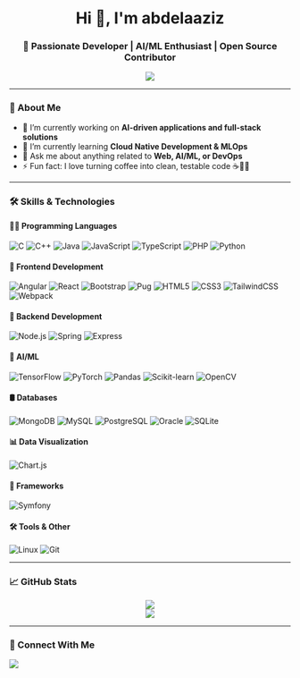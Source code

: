 <h1 align="center">Hi 👋, I'm abdelaaziz</h1>
<h3 align="center">🚀 Passionate Developer | AI/ML Enthusiast | Open Source Contributor</h3>

<p align="center">
  <img src="https://readme-typing-svg.herokuapp.com?font=Fira+Code&size=20&pause=1000&color=00FFCC&center=true&vCenter=true&width=435&lines=Full+Stack+Developer;AI%2FML+Engineer;Open+Source+Lover" />
</p>

---

### 🧠 About Me

- 🔭 I’m currently working on **AI-driven applications and full-stack solutions**
- 🌱 I’m currently learning **Cloud Native Development & MLOps**
- 💬 Ask me about anything related to **Web, AI/ML, or DevOps**
- ⚡ Fun fact: I love turning coffee into clean, testable code ☕👨‍💻

---

### 🛠️ Skills & Technologies

#### 👨‍💻 Programming Languages
![C](https://img.shields.io/badge/-C-00599C?style=flat-square&logo=c)
![C++](https://img.shields.io/badge/-C++-00599C?style=flat-square&logo=c%2B%2B)
![Java](https://img.shields.io/badge/-Java-007396?style=flat-square&logo=java)
![JavaScript](https://img.shields.io/badge/-JavaScript-F7DF1E?style=flat-square&logo=javascript&logoColor=black)
![TypeScript](https://img.shields.io/badge/-TypeScript-3178C6?style=flat-square&logo=typescript)
![PHP](https://img.shields.io/badge/-PHP-777BB4?style=flat-square&logo=php)
![Python](https://img.shields.io/badge/-Python-3776AB?style=flat-square&logo=python)

#### 🎨 Frontend Development
![Angular](https://img.shields.io/badge/-Angular-DD0031?style=flat-square&logo=angular)
![React](https://img.shields.io/badge/-React-20232A?style=flat-square&logo=react)
![Bootstrap](https://img.shields.io/badge/-Bootstrap-563D7C?style=flat-square&logo=bootstrap)
![Pug](https://img.shields.io/badge/-Pug-E3C29B?style=flat-square&logo=pug)
![HTML5](https://img.shields.io/badge/-HTML5-E34F26?style=flat-square&logo=html5)
![CSS3](https://img.shields.io/badge/-CSS3-1572B6?style=flat-square&logo=css3)
![TailwindCSS](https://img.shields.io/badge/-TailwindCSS-38B2AC?style=flat-square&logo=tailwind-css)
![Webpack](https://img.shields.io/badge/-Webpack-8DD6F9?style=flat-square&logo=webpack)

#### 🧰 Backend Development
![Node.js](https://img.shields.io/badge/-Node.js-339933?style=flat-square&logo=node.js)
![Spring](https://img.shields.io/badge/-Spring-6DB33F?style=flat-square&logo=spring)
![Express](https://img.shields.io/badge/-Express.js-000000?style=flat-square&logo=express)

#### 🤖 AI/ML
![TensorFlow](https://img.shields.io/badge/-TensorFlow-FF6F00?style=flat-square&logo=tensorflow)
![PyTorch](https://img.shields.io/badge/-PyTorch-EE4C2C?style=flat-square&logo=pytorch)
![Pandas](https://img.shields.io/badge/-Pandas-150458?style=flat-square&logo=pandas)
![Scikit-learn](https://img.shields.io/badge/-Scikit%20Learn-F7931E?style=flat-square&logo=scikit-learn)
![OpenCV](https://img.shields.io/badge/-OpenCV-5C3EE8?style=flat-square&logo=opencv)

#### 🛢️ Databases
![MongoDB](https://img.shields.io/badge/-MongoDB-47A248?style=flat-square&logo=mongodb)
![MySQL](https://img.shields.io/badge/-MySQL-4479A1?style=flat-square&logo=mysql)
![PostgreSQL](https://img.shields.io/badge/-PostgreSQL-336791?style=flat-square&logo=postgresql)
![Oracle](https://img.shields.io/badge/-Oracle-F80000?style=flat-square&logo=oracle)
![SQLite](https://img.shields.io/badge/-SQLite-003B57?style=flat-square&logo=sqlite)

#### 📊 Data Visualization
![Chart.js](https://img.shields.io/badge/-Chart.js-FF6384?style=flat-square&logo=chartdotjs)

#### 🧱 Frameworks
![Symfony](https://img.shields.io/badge/-Symfony-000000?style=flat-square&logo=symfony)

#### 🛠️ Tools & Other
![Linux](https://img.shields.io/badge/-Linux-FCC624?style=flat-square&logo=linux)
![Git](https://img.shields.io/badge/-Git-F05032?style=flat-square&logo=git)

---

### 📈 GitHub Stats

<p align="center">
  <img src="https://github-readme-stats.vercel.app/api?Abdelaazizafquir&show_icons=true&theme=radical" />
  <br />
  <img src="https://github-readme-stats.vercel.app/api/top-langs/?Abdelaazizafquir&layout=compact&theme=radical" />
</p>

---

### 🔗 Connect With Me

<p align="left">
  <a href="https://linkedin.com/in/your-profile](https://www.linkedin.com/in/abdelaziz-afquir-285514351" target="_blank"><img src="https://img.shields.io/badge/-LinkedIn-0077B5?style=flat-square&logo=linkedin" /></a>
</p>

